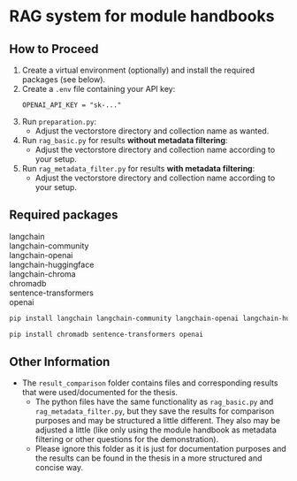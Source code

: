 # RAG system for module handbooks

## How to Proceed
1. Create a virtual environment (optionally) and install the required packages (see below).
2. Create a `.env` file containing your API key:
    ```
    OPENAI_API_KEY = "sk-..."
    ```
3. Run `preparation.py`:
    - Adjust the vectorstore directory and collection name as wanted.
4. Run `rag_basic.py` for results **without metadata filtering**:
    - Adjust the vectorstore directory and collection name according to your setup.
5. Run `rag_metadata_filter.py` for results **with metadata filtering**:
    - Adjust the vectorstore directory and collection name according to your setup.

## Required packages
langchain <br>
langchain-community <br>
langchain-openai <br>
langchain-huggingface <br>
langchain-chroma <br>
chromadb <br>
sentence-transformers <br>
openai <br>

```bash
pip install langchain langchain-community langchain-openai langchain-huggingface langchain-chroma  
```

```bash
pip install chromadb sentence-transformers openai
```

## Other Information
- The `result_comparison` folder contains files and corresponding results that were used/documented for the thesis.
    - The python files have the same functionality as `rag_basic.py` and `rag_metadata_filter.py`, but they save the results for comparison purposes and may be structured a little different. They also may be adjusted a little (like only using the module handbook as metadata filtering or other questions for the demonstration).
    - Please ignore this folder as it is just for documentation purposes and the results can be found in the thesis in a more structured and concise way.